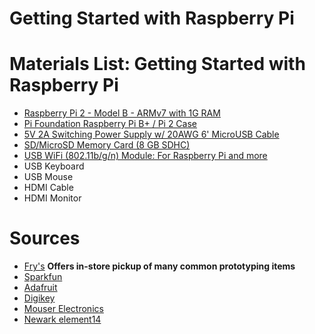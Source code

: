 Getting Started with Raspberry Pi
=================================

# Materials List: Getting Started with Raspberry Pi

* [Raspberry Pi 2 - Model B - ARMv7 with 1G RAM](https://www.adafruit.com/products/2358)
* [Pi Foundation Raspberry Pi B+ / Pi 2 Case](https://www.adafruit.com/products/2604)
* [5V 2A Switching Power Supply w/ 20AWG 6' MicroUSB Cable](https://www.adafruit.com/products/1995)
* [SD/MicroSD Memory Card (8 GB SDHC)](https://www.adafruit.com/products/1294)
* [USB WiFi (802.11b/g/n) Module: For Raspberry Pi and more](https://www.adafruit.com/products/1012)
* USB Keyboard
* USB Mouse
* HDMI Cable
* HDMI Monitor

# Sources

* [Fry's](http://www.frys.com) **Offers in-store pickup of many common prototyping items**
* [Sparkfun](http://www.sparkfun.com/)
* [Adafruit](http://www.adafruit.com/)
* [Digikey](http://www.digikey.com/)
* [Mouser Electronics](http://www.mouser.com/)
* [Newark element14](http://www.newark.com/)

